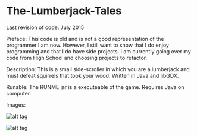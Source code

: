 # The-Lumberjack-Tales
Last revision of code: July 2015

Preface: This code is old and is not a good representation of the programmer I am now. However, I still want to show that I do enjoy programming and that I do have side projects. I am currently going over my code from High School and choosing projects to refactor.

Description: This is a small side-scroller in which you are a lumberjack and must defeat squirrels that took your wood. Written in Java and libGDX.

Runable: The RUNME.jar is a executeable of the game. Requires Java on computer.

Images:

![alt tag](http://i.imgur.com/LK8tu7Q.png)

![alt tag](http://i.imgur.com/VpmNKu9.png)
